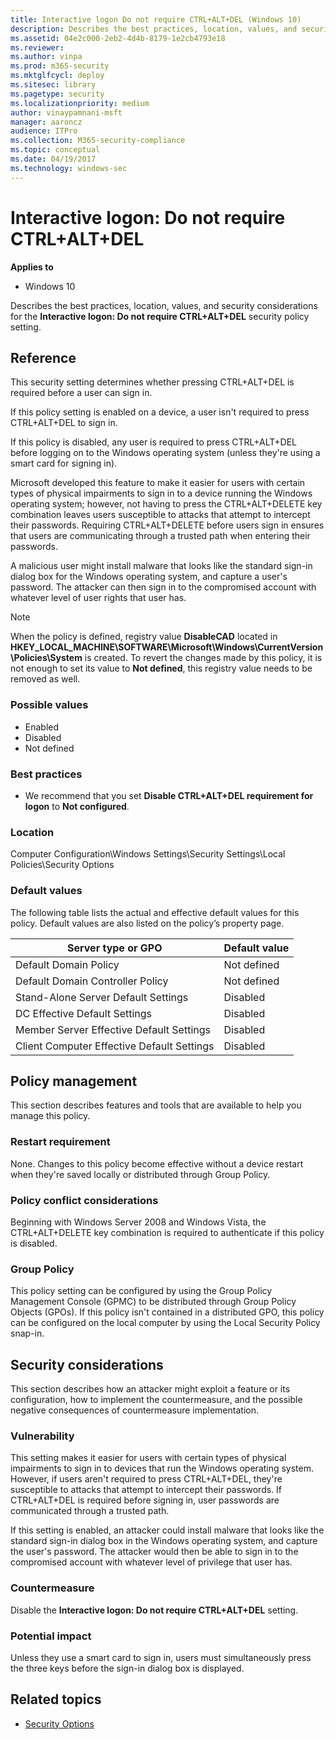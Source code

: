 ```yaml
---
title: Interactive logon Do not require CTRL+ALT+DEL (Windows 10)
description: Describes the best practices, location, values, and security considerations for the Interactive logon Do not require CTRL+ALT+DEL security policy setting.
ms.assetid: 04e2c000-2eb2-4d4b-8179-1e2cb4793e18
ms.reviewer: 
ms.author: vinpa
ms.prod: m365-security
ms.mktglfcycl: deploy
ms.sitesec: library
ms.pagetype: security
ms.localizationpriority: medium
author: vinaypamnani-msft
manager: aaroncz
audience: ITPro
ms.collection: M365-security-compliance
ms.topic: conceptual
ms.date: 04/19/2017
ms.technology: windows-sec
---
```

# Interactive logon: Do not require CTRL+ALT+DEL

**Applies to**
- Windows 10

Describes the best practices, location, values, and security considerations for the **Interactive logon: Do not require CTRL+ALT+DEL** security policy setting.

## Reference

This security setting determines whether pressing CTRL+ALT+DEL is required before a user can sign in.

If this policy setting is enabled on a device, a user isn't required to press CTRL+ALT+DEL to sign in.

If this policy is disabled, any user is required to press CTRL+ALT+DEL before logging on to the Windows operating system (unless they're using a smart card for signing in).

Microsoft developed this feature to make it easier for users with certain types of physical impairments to sign in to a device running the Windows operating system; however, not having to press the CTRL+ALT+DELETE key combination leaves users susceptible to attacks that attempt to intercept their passwords. Requiring CTRL+ALT+DELETE before users sign in ensures that users are communicating through a trusted path when entering their passwords.

A malicious user might install malware that looks like the standard sign-in dialog box for the Windows operating system, and capture a user's password. The attacker can then sign in to the compromised account with whatever level of user rights that user has.

> [!NOTE]
> When the policy is defined, registry value **DisableCAD** located in **HKEY_LOCAL_MACHINE\SOFTWARE\Microsoft\Windows\CurrentVersion\Policies\System** is created. To revert the changes made by this policy, it is not enough to set its value to **Not defined**, this registry value needs to be removed as well.

### Possible values

- Enabled
- Disabled
- Not defined

### Best practices

- We recommend that you set **Disable CTRL+ALT+DEL requirement for logon** to **Not configured**.

### Location

Computer Configuration\\Windows Settings\\Security Settings\\Local Policies\\Security Options

### Default values

The following table lists the actual and effective default values for this policy. Default values are also listed on the policy’s property page.

| Server type or GPO | Default value |
| - | - |
| Default Domain Policy | Not defined| 
| Default Domain Controller Policy | Not defined| 
| Stand-Alone Server Default Settings | Disabled| 
| DC Effective Default Settings | Disabled| 
| Member Server Effective Default Settings | Disabled| 
| Client Computer Effective Default Settings | Disabled| 
 
## Policy management

This section describes features and tools that are available to help you manage this policy.

### Restart requirement

None. Changes to this policy become effective without a device restart when they're saved locally or distributed through Group Policy.

### Policy conflict considerations

Beginning with Windows Server 2008 and Windows Vista, the CTRL+ALT+DELETE key combination is required to authenticate if this policy is disabled.

### Group Policy

This policy setting can be configured by using the Group Policy Management Console (GPMC) to be distributed through Group Policy Objects (GPOs). If this policy isn't contained in a distributed GPO, this policy can be configured on the local computer by using the Local Security Policy snap-in.

## Security considerations

This section describes how an attacker might exploit a feature or its configuration, how to implement the countermeasure, and the possible negative consequences of countermeasure implementation.

### Vulnerability

This setting makes it easier for users with certain types of physical impairments to sign in to devices that run the Windows operating system. However, if users aren't required to press CTRL+ALT+DEL, they're susceptible to attacks that attempt to intercept their passwords. If CTRL+ALT+DEL is required before signing in, user passwords are communicated through a trusted path.

If this setting is enabled, an attacker could install malware that looks like the standard sign-in dialog box in the Windows operating system, and capture the user's password. The attacker would then be able to sign in to the compromised account with whatever level of privilege that user has.

### Countermeasure

Disable the **Interactive logon: Do not require CTRL+ALT+DEL** setting.

### Potential impact

Unless they use a smart card to sign in, users must simultaneously press the three keys before the sign-in dialog box is displayed.

## Related topics

- [Security Options](security-options.md)
